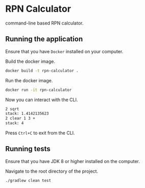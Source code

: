 # RPN Calculator
command-line based RPN calculator.

## Running the application

Ensure that you have `Docker` installed on your computer.

Build the docker image.
```sh
docker build -t rpn-calculator .
```

Run the docker image.
```sh
docker run -it rpn-calculator
```

Now you can interact with the CLI.
```sh
2 sqrt  
stack: 1.4142135623
2 clear 1 3 +
stack: 4
```

Press `Ctrl+C` to exit from the CLI.

## Running tests

Ensure that you have JDK 8 or higher installed on the computer.

Navigate to the root directory of the project.

```sh
./gradlew clean test
```


